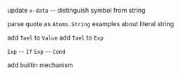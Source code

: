 update `x-data` -- distinguish symbol from string

parse quote as `Atoms.String`
examples about literal string

add `Tael` to `Value`
add `Tael` to `Exp`

`Exp` -- `If`
`Exp` -- `Cond`

add builtin mechanism
